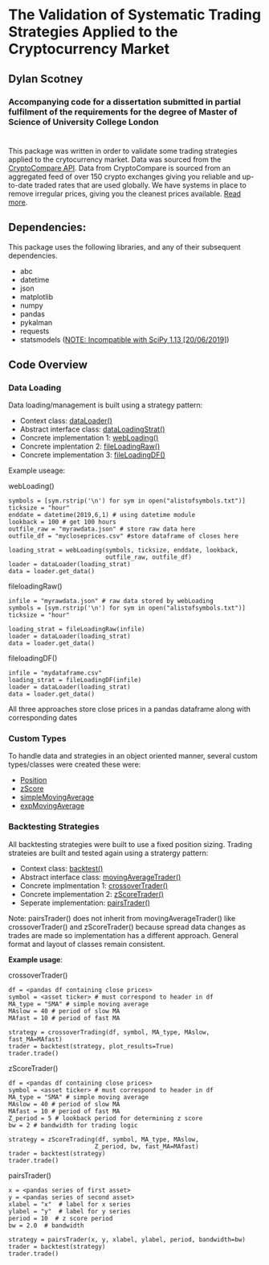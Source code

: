 # The Validation of Systematic Trading Strategies Applied to the Cryptocurrency Market



## Dylan Scotney
### Accompanying code for a dissertation submitted in partial fulfilment  of the requirements for the degree of  Master of Science of University College London

#

This package was written in order to validate some trading strategies
applied to the crytocurrency market. 
Data was sourced from the [CryptoCompare API](https://min-api.cryptocompare.com). 
Data from CryptoCompare is sourced from an aggregated feed of over 150 
crypto exchanges giving you reliable and up-to-date traded rates that 
are used globally. We have systems in place to remove irregular prices, 
giving you the cleanest prices available. [Read more](https://www.cryptocompare.com/media/27010937/cccagg_methodology_2018-02-26.pdf).

## **Dependencies**:
This package uses the following libraries, and any of their subsequent dependencies. 

* abc
* datetime
* json
* matplotlib
* numpy
* pandas
* pykalman
* requests
* statsmodels ([NOTE: Incompatible with SciPy 1.13 [20/06/2019]](https://github.com/statsmodels/statsmodels/issues/5759)) 


## Code Overview

### **Data Loading**
Data loading/management is built using a strategy pattern:

* Context class: [dataLoader()](\\Lib\\data_loading\\data_loader.py)
* Abstract interface class: [dataLoadingStrat()](\\Lib\\data_loading\\abstract_data_loading_strategy.py)
* Concrete implementation 1: [webLoading()](\\Lib\\data_loading\\web_loading_strategies.py)
* Concrete implentation 2: [fileLoadingRaw()](\\Lib\\data_loading\\file_loading_strategies.py)
* Concrete implementation 3: [fileLoadingDF()](\\Lib\\data_loading\\file_loading_strategies.py)

Example useage:

webLoading()
```
symbols = [sym.rstrip('\n') for sym in open("alistofsymbols.txt")]
ticksize = "hour"
enddate = datetime(2019,6,1) # using datetime module 
lookback = 100 # get 100 hours
outfile_raw = "myrawdata.json" # store raw data here
outfile_df = "mycloseprices.csv" #store dataframe of closes here

loading_strat = webLoading(symbols, ticksize, enddate, lookback,
                           outfile_raw, outfile_df)
loader = dataLoader(loading_strat)
data = loader.get_data()
```

fileloadingRaw()
```
infile = "myrawdata.json" # raw data stored by webLoading
symbols = [sym.rstrip('\n') for sym in open("alistofsymbols.txt")]
ticksize = "hour"

loading_strat = fileLoadingRaw(infile)
loader = dataLoader(loading_strat)
data = loader.get_data()
```

fileloadingDF()
```
infile = "mydataframe.csv"
loading_strat = fileLoadingDF(infile) 
loader = dataLoader(loading_strat)
data = loader.get_data()
```

All three approaches store close prices in a pandas dataframe along with 
corresponding dates


### **Custom Types**
To handle data and strategies in an object oriented manner, several 
custom types/classes were created these were: 
* [Position](\\Lib\\types\\position.py)
* [zScore](\\Lib\\types\\zscore.py)
* [simpleMovingAverage](\\Lib\\types\\simple_moving_average.py)
* [expMovingAverage](\\Lib\\types\\exponential_moving_average.py)



### **Backtesting Strategies**
All backtesting strategies were built to use a fixed position sizing. 
Trading strateies are built and tested again using a stratergy pattern:
* Context class: [backtest()](\\Lib\\strategy_backtester.py)
* Abstract interface class: [movingAverageTrader()](\\Lib\\strategies\\abstract_MA.py)
* Concrete implmentation 1: [crossoverTrader()](\\Lib\\strategies\\crossover.py)
* Concrete implementation 2: [zScoreTrader()](\\Lib\\strategies\\zscore_trend.py)
* Seperate implementation: [pairsTrader()](\\Lib\\strategies\\pairs.py)

Note: pairsTrader() does not inherit from movingAverageTrader() like 
crossoverTrader() and zScoreTrader() because spread data changes as 
trades are made so implementation has a different approach. General 
format and layout of classes remain consistent. 

**Example usage**:

crossoverTrader()
```
df = <pandas df containing close prices>
symbol = <asset ticker> # must correspond to header in df
MA_type = "SMA" # simple moving average
MAslow = 40 # period of slow MA
MAfast = 10 # period of fast MA

strategy = crossoverTrading(df, symbol, MA_type, MAslow, fast_MA=MAfast)
trader = backtest(strategy, plot_results=True)
trader.trade()
```

zScoreTrader()
```
df = <pandas df containing close prices>
symbol = <asset ticker> # must correspond to header in df
MA_type = "SMA" # simple moving average
MAslow = 40 # period of slow MA
MAfast = 10 # period of fast MA
Z_period = 5 # lookback period for determining z score
bw = 2 # bandwidth for trading logic

strategy = zScoreTrading(df, symbol, MA_type, MAslow, 
                        Z_period, bw, fast_MA=MAfast)
trader = backtest(strategy)
trader.trade()
```

pairsTrader()
```
x = <pandas series of first asset>
y = <pandas series of second asset>
xlabel = "x"  # label for x series
ylabel = "y"  # label for y series
period = 10  # z score period
bw = 2.0  # bandwidth

strategy = pairsTrader(x, y, xlabel, ylabel, period, bandwidth=bw)
trader = backtest(strategy)
trader.trade()
```



